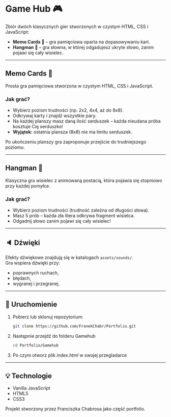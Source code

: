 # Game Hub 🎮

Zbiór dwóch klasycznych gier stworzonych w czystym HTML, CSS i JavaScript:

- **Memo Cards 🧠** – gra pamięciowa oparta na dopasowywaniu kart.
- **Hangman 🎯** – gra słowna, w której odgadujesz ukryte słowo, zanim pojawi się cały wisielec.

---

## Memo Cards 🧠

Prosta gra pamięciowa stworzona w czystym HTML, CSS i JavaScript.

### Jak grać?
- Wybierz poziom trudności (np. 2x2, 4x4, aż do 8x8).
- Odkrywaj karty i znajdź wszystkie pary.
- Na każdej planszy masz daną ilość serduszek – każda nieudana próba kosztuje Cię serduszko!  
- **Wyjątek:** ostatnia plansza (8x8) nie ma limitu serduszek.

Po ukończeniu planszy gra zaproponuje przejście do trudniejszego poziomu.

---

## Hangman 🎯

Klasyczna gra wisielec z animowaną postacią, która pojawia się stopniowo przy każdej pomyłce.

### Jak grać?
- Wybierz poziom trudności (trudność zależna od długości słowa).
- Masz 5 prób – każda zła litera odkrywa fragment wisielca.
- Odgadnij słowo zanim pojawi się cały wisielec!

---

## 🔈 Dźwięki

Efekty dźwiękowe znajdują się w katalogach `assets/sounds/`.  
Gra wspiera dźwięki przy:
- poprawnych ruchach,
- błędach,
- wygranej i przegranej.

---

## 🚀 Uruchomienie

1. Pobierz lub sklonuj repozytorium:

   ```bash
   git clone https://github.com/FranekChabr/Portfolio.git

2. Następnie przejdź do folderu Gamehub

   ```bash
   cd Portfolio/Gamehub

3. Po czym otworz plik *index.html* w swojej przegladarce
---

## 💡 Technologie
- Vanilla JavaScript
- HTML5
- CSS3


Projekt stworzony przez Franciszka Chabrosa jako część portfolio.
